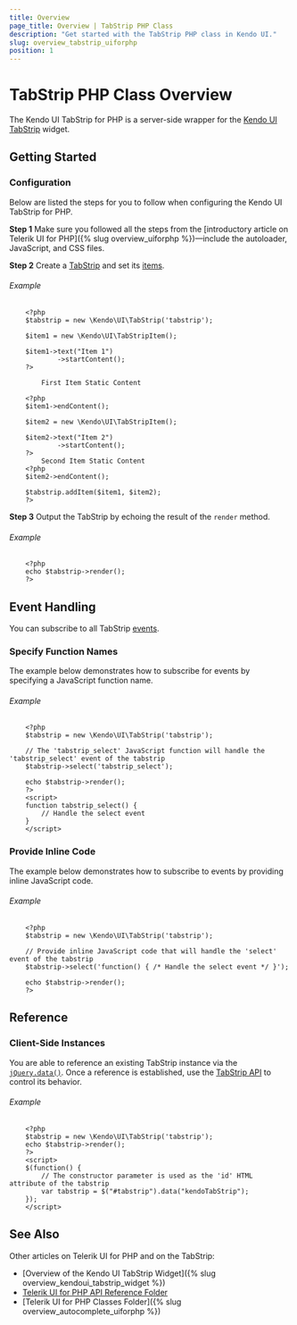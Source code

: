 ```yaml
---
title: Overview
page_title: Overview | TabStrip PHP Class
description: "Get started with the TabStrip PHP class in Kendo UI."
slug: overview_tabstrip_uiforphp
position: 1
---
```


# TabStrip PHP Class Overview

The Kendo UI TabStrip for PHP is a server-side wrapper for the [Kendo UI TabStrip](/api/javascript/ui/tabstrip) widget.

## Getting Started

### Configuration

Below are listed the steps for you to follow when configuring the Kendo UI TabStrip for PHP.

**Step 1** Make sure you followed all the steps from the [introductory article on Telerik UI for PHP]({% slug overview_uiforphp %})&mdash;include the autoloader, JavaScript, and CSS files.

**Step 2** Create a [TabStrip](/api/php/Kendo/UI/TabStrip) and set its [items](/api/php/Kendo/UI/TabStrip#addItem).

###### Example

        <?php
        $tabstrip = new \Kendo\UI\TabStrip('tabstrip');

        $item1 = new \Kendo\UI\TabStripItem();

        $item1->text("Item 1")
                ->startContent();
        ?>

            First Item Static Content

        <?php
        $item1->endContent();

        $item2 = new \Kendo\UI\TabStripItem();

        $item2->text("Item 2")
                ->startContent();
        ?>
            Second Item Static Content
        <?php
        $item2->endContent();

        $tabstrip.addItem($item1, $item2);
        ?>

**Step 3** Output the TabStrip by echoing the result of the `render` method.

###### Example

        <?php
        echo $tabstrip->render();
        ?>

## Event Handling

You can subscribe to all TabStrip [events](/api/javascript/ui/tabstrip#events).

### Specify Function Names

The example below demonstrates how to subscribe for events by specifying a JavaScript function name.

###### Example

        <?php
        $tabstrip = new \Kendo\UI\TabStrip('tabstrip');

        // The 'tabstrip_select' JavaScript function will handle the 'tabstrip_select' event of the tabstrip
        $tabstrip->select('tabstrip_select');

        echo $tabstrip->render();
        ?>
        <script>
        function tabstrip_select() {
            // Handle the select event
        }
        </script>

### Provide Inline Code

The example below demonstrates how to subscribe to events by providing inline JavaScript code.

###### Example

        <?php
        $tabstrip = new \Kendo\UI\TabStrip('tabstrip');

        // Provide inline JavaScript code that will handle the 'select' event of the tabstrip
        $tabstrip->select('function() { /* Handle the select event */ }');

        echo $tabstrip->render();
        ?>

<!--*-->
## Reference

### Client-Side Instances

You are able to reference an existing TabStrip instance via the [`jQuery.data()`](http://api.jquery.com/jQuery.data/). Once a reference is established, use the [TabStrip API](/api/javascript/ui/tabstrip#methods) to control its behavior.

###### Example

        <?php
        $tabstrip = new \Kendo\UI\TabStrip('tabstrip');
        echo $tabstrip->render();
        ?>
        <script>
        $(function() {
            // The constructor parameter is used as the 'id' HTML attribute of the tabstrip
            var tabstrip = $("#tabstrip").data("kendoTabStrip");
        });
        </script>

## See Also

Other articles on Telerik UI for PHP and on the TabStrip:

* [Overview of the Kendo UI TabStrip Widget]({% slug overview_kendoui_tabstrip_widget %})
* [Telerik UI for PHP API Reference Folder](/api/php/Kendo/UI/AutoComplete)
* [Telerik UI for PHP Classes Folder]({% slug overview_autocomplete_uiforphp %})
